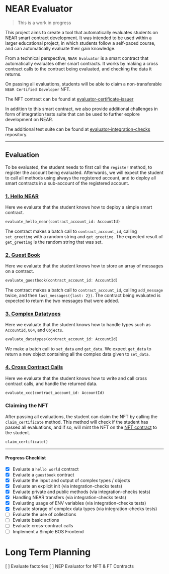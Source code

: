 NEAR Evaluator
==============

> This is a work in progress

This project aims to create a tool that automatically evaluates students on NEAR smart contract development. It was intended to be used within a larger educational project, in which students follow a self-paced course, and can automatically evaluate their gain knowledge.

From a technical perspective, `NEAR Evaluator` is a smart contract that automatically evaluates other smart contracts. It works by making a cross contract calls to the contract being evaluated, and checking the data it returns.

On passing all evaluations, students will be able to claim a non-transferable `NEAR Certified Developer` NFT. 

The NFT contract can be found at [evaluator-certificate-issuer](https://github.com/flmel/evaluator-certificate-issuer/)

In addition to this smart contract, we also provide additional challenges in form of integration tests suite that can be used to further explore development on NEAR. 

The additional test suite can be found at [evaluator-integration-checks](https://github.com/flmel/evaluator-integration-checks/) repository.

---

## Evaluation
To be evaluated, the student needs to first call the `register` method, to register the account being evaluated. Afterwards, we will expect the student to call all methods using always the registered account, and to deploy all smart contracts in a sub-account of the registered account.

### [1. Hello NEAR](contract/src/eval_hello.rs)
Here we evaluate that the student knows how to deploy a simple smart contract. 

```rs
evaluate_hello_near(contract_account_id: AccountId)
```

The contract makes a batch call to `contract_account_id`, calling `set_greeting` with a random string and `get_greeting`. The expected result of `get_greeting` is the random string that was set.  


### [2. Guest Book](contract/src/eval_guestbook.rs)
Here we evaluate that the student knows how to store an array of messages on a contract.

```rs
evaluate_guestbook(contract_account_id: AccountId)
```

The contract makes a batch call to `contract_account_id`, calling `add_message` twice, and then `last_messages({last: 2})`. The contract being evaluated is expected to return the two messages that were added.  

### [3. Complex Datatypes](contract/src/eval_complex_input.rs)
Here we evaluate that the student knows how to handle types such as `AccountId`, `U64`, and `Objects`.

```rs
evaluate_datatypes(contract_account_id: AccountId)
```

We make a batch call to `set_data` and `get_data`. We expect `get_data` to return a new object containing all the complex data given to `set_data`.

### [4. Cross Contract Calls](contract/src/eval_xcc.rs)
Here we evaluate that the student knows how to write and call cross contract calls, and handle the returned data.

```rs
evaluate_xcc(contract_account_id: AccountId)
```

### Claiming the NFT

After passing all evaluations, the student can claim the NFT by calling the `claim_certificate` method. This method will check if the student has passed all evaluations, and if so, will mint the NFT on the [NFT contract](https://github.com/flmel/evaluator-integration-checks/) to the student.

```rs
claim_certificate()
``` 
---

#### Progress Checklist
- [x] Evaluate a `hello world` contract
- [x] Evaluate a `guestbook` contract
- [x] Evaluate the input and output of complex types / objects
- [x] Evaluate an explicit init (via integration-checks tests)
- [x] Evaluate private and public methods (via integration-checks tests)
- [x] Handling NEAR transfers (via integration-checks tests)
- [x] Evaluating usage of ENV variables (via integration-checks tests)
- [x] Evaluate storage of complex data types (via integration-checks tests)
- [ ] Evaluate the use of collections
- [ ] Evaluate basic actions
- [ ] Evaluate cross-contract calls
- [ ] Implement a Simple BOS Frontend

Long Term Planning
====
[ ] Evaluate factories
[ ] NEP Evaluator for NFT & FT Contracts
